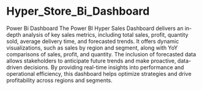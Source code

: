 # Hyper_Store_Bi_Dashboard
Power Bi Dashboard
The Power BI Hyper Sales Dashboard delivers an in-depth analysis of key sales metrics, including total sales, profit, quantity sold, average delivery time, and forecasted trends. It offers dynamic visualizations, such as sales by region and segment, along with YoY comparisons of sales, profit, and quantity. The inclusion of forecasted data allows stakeholders to anticipate future trends and make proactive, data-driven decisions. By providing real-time insights into performance and operational efficiency, this dashboard helps optimize strategies and drive profitability across regions and segments.
